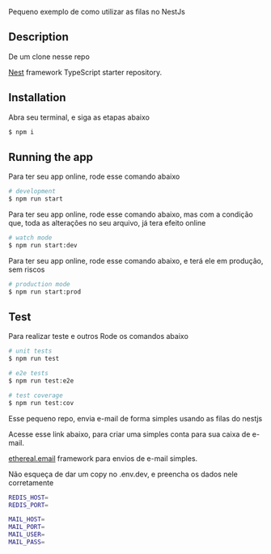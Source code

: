 Pequeno exemplo de como utilizar as filas no NestJs

## Description

De um clone nesse repo

[Nest](https://github.com/nestjs/nest) framework TypeScript starter repository.

## Installation

Abra seu terminal, e siga as etapas abaixo

```bash
$ npm i
```

## Running the app

Para ter seu app online, rode esse comando abaixo

```bash
# development
$ npm run start
```

Para ter seu app online, rode esse comando abaixo, mas com a condição que, toda as alterações no seu arquivo, já tera efeito online

```bash
# watch mode
$ npm run start:dev
```

Para ter seu app online, rode esse comando abaixo, e terá ele em produção, sem riscos

```bash
# production mode
$ npm run start:prod
```

## Test

Para realizar teste e outros
Rode os comandos abaixo

```bash
# unit tests
$ npm run test

# e2e tests
$ npm run test:e2e

# test coverage
$ npm run test:cov
```

Esse pequeno repo, envia e-mail de forma simples usando as filas do nestjs

Acesse esse link abaixo, para criar uma simples conta para sua caixa de e-mail.

[ethereal.email](ethereal.email) framework para envios de e-mail simples.

Não esqueça de dar um copy no .env.dev, e preencha os dados nele corretamente

```bash
REDIS_HOST=
REDIS_PORT=

MAIL_HOST=
MAIL_PORT=
MAIL_USER=
MAIL_PASS=
```
